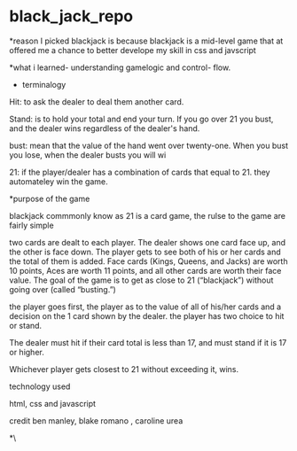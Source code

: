 # black_jack_repo
*reason I picked blackjack is because blackjack is a mid-level game that at offered me a chance to better develope my skill in css and javscript 

*what i learned- understanding gamelogic and control- flow. 


* terminalogy 
  
Hit: to ask the dealer to deal them another card. 

Stand: is to hold your total and end your turn. If you go over 21 you bust, and the dealer wins regardless of the dealer's hand. 

bust: mean that the value of the hand went over twenty-one. When you bust you lose, when the dealer busts you will wi

21: if the player/dealer has a combination of cards that equal to 21. they automateley win the game.


*purpose of the game 

  blackjack commmonly know as 21  is a card game,  the rulse to the game are fairly simple 

two cards are dealt to each player. The dealer shows one card face up, and the other is face down.  The player gets to see both of his or her cards and the total of them is added.  Face cards (Kings, Queens, and Jacks) are worth 10 points, Aces are worth 11 points, and all other cards are worth their face value.  The goal of the game is to get as close to 21 (“blackjack”) without going over (called “busting.”)

the player goes first, the player as to the value of all of his/her cards and a decision on the 1 card shown by the dealer. the player has two choice to hit or stand.

The dealer must hit if their card total is less than 17, and must stand if it is 17 or higher. 

Whichever player gets closest to 21 without exceeding it, wins.

technology used

html, css and javascript

credit 
ben manley, blake romano , caroline urea


*\